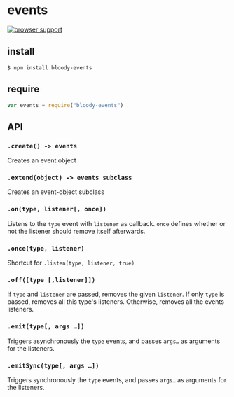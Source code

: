 # events

[![browser support](https://ci.testling.com/bloodyowl/events.png)](https://ci.testling.com/bloodyowl/events)

## install

```
$ npm install bloody-events
```

## require

```javascript
var events = require("bloody-events")
```

## API

### `.create() -> events`

Creates an event object

### `.extend(object) -> events subclass`

Creates an event-object subclass

### `.on(type, listener[, once])`

Listens to the `type` event with `listener` as callback.
`once` defines whether or not the listener should remove itself afterwards.

### `.once(type, listener)`

Shortcut for `.listen(type, listener, true)`

### `.off([type [,listener]])`

If `type` and `listener` are passed, removes the given `listener`.
If only `type` is passed, removes all this type's listeners.
Otherwise, removes all the events listeners.

### `.emit(type[, args …])`

Triggers asynchronously the `type` events, and passes `args…` as arguments for the listeners.

### `.emitSync(type[, args …])`

Triggers synchronously the `type` events, and passes `args…` as arguments for the listeners.
